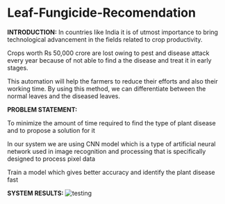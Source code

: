 # Leaf-Fungicide-Recomendation

**INTRODUCTION:**
In countries like India it is of utmost importance to bring technological  advancement in the fields related to crop productivity.

Crops worth Rs 50,000 crore are lost owing to pest and disease attack every year because of not able to find a the disease and treat it in early stages.

This automation will help the farmers to reduce their efforts and also their working time. By using this method, we can differentiate between the normal leaves and the diseased leaves.

**PROBLEM STATEMENT:**

To minimize the amount of time required to find the type of plant disease and to propose a solution for it

In our system we are using CNN model which is a type of artificial neural network used in image recognition and processing that is specifically designed to process pixel data

Train a model which gives better accuracy and identify the plant disease fast


**SYSTEM RESULTS:**
![testing](https://user-images.githubusercontent.com/87575630/157492596-6f42239f-d88e-4145-ae6c-eabe9512517e.png)
